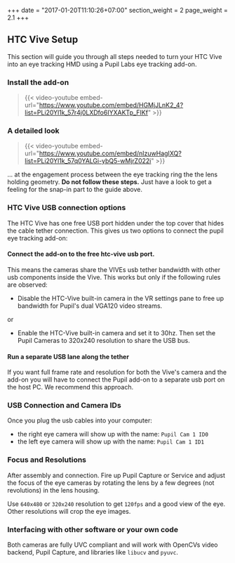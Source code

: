 +++
date = "2017-01-20T11:10:26+07:00"
section_weight = 2
page_weight = 2.1
+++

## HTC Vive Setup

This section will guide you through all steps needed to turn your HTC Vive into an eye tracking HMD using a Pupil Labs eye tracking add-on.

### Install the add-on

> {{< video-youtube embed-url="https://www.youtube.com/embed/HGMjJLnK2_4?list=PLi20Yl1k_57r4j0LXDfo6IYXAKTp_FIKf" >}}

### A detailed look

> {{< video-youtube embed-url="https://www.youtube.com/embed/nIzuwHagIXQ?list=PLi20Yl1k_57q0YALGi-ybQ5-wMjrZ022i" >}}

... at the engagement process between the eye tracking ring the the lens holding geometry. **Do not follow these steps.** Just have a look to get a feeling for the snap-in part to the guide above.

### HTC Vive USB connection options

The HTC Vive has one free USB port hidden under the top cover that hides the cable tether connection. This gives us two options to connect the pupil eye tracking add-on:


#### Connect the add-on to the free htc-vive usb port.
This means the cameras share the VIVEs usb tether bandwidth with other usb components inside the Vive. This works but only if the following rules are observed:

* Disable the HTC-Vive built-in camera in the VR settings pane to free up bandwidth for Pupil's dual VGA120 video streams.

or 

* Enable the HTC-Vive built-in camera and set it to 30hz. Then set the Pupil Cameras to 320x240 resolution to share the USB bus.

#### Run a separate USB lane along the tether
If you want full frame rate and resolution for both the Vive's camera and the add-on you will have to connect the Pupil add-on to a separate usb port on the host PC. We recommend this approach.

### USB Connection and Camera IDs

Once you plug the usb cables into your computer:

* the right eye camera will show up with the name: `Pupil Cam 1 ID0`
* the left eye camera will show up with the name: `Pupil Cam 1 ID1`

### Focus and Resolutions
After assembly and connection. Fire up Pupil Capture or Service and adjust the focus of the eye cameras by rotating the lens by a few degrees (not revolutions) in the lens housing.

Use `640x480` or `320x240` resolution to get `120fps` and a good view of the eye. Other resolutions will crop the eye images.

### Interfacing with other software or your own code

Both cameras are fully UVC compliant and will work with OpenCVs video backend, Pupil Capture, and libraries like `libucv` and `pyuvc`.
